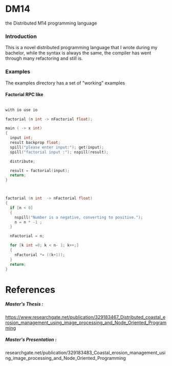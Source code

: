 # DM14
the Distributed M14 programming language

### Introduction

This is a novel distributed programming language that I wrote during my bachelor, while the syntax is always the same, the compiler has went through many refactoring and still is.

### Examples

The examples directory has a set of "working" examples 

#### Factorial RPC like

```cpp

with io use io

factorial (n int -> nFactorial float);

main ( -> x int)
{
  input int;
  result backprop float;
  spill("please enter input:"); get(input);
  spill("factorial input :"); nspill(result);

  distribute;

  result = factorial(input);
  return;
}



factorial (n int  -> nFactorial float)
{
  if [n < 0]  
  {
    nspill("Number is a negative, converting to positive.");
    n = n * -1 ;
  }

  nFactorial = n;

  for [k int =0; k < n- 1; k++;]  
  {
    nFactorial *= ((k+1));
  }
  return;
}
```
# References

##### Master's Thesis : 
https://www.researchgate.net/publication/329183467_Distributed_coastal_erosion_management_using_image_processing_and_Node_Oriented_Programming
#####  Master's Presentation : 
researchgate.net/publication/329183483_Coastal_erosion_management_using_image_processing_and_Node_Oriented_Programming
